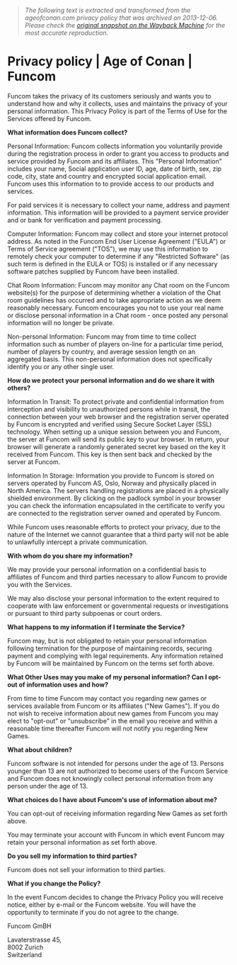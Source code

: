 > *The following text is extracted and transformed from the ageofconan.com privacy policy that was archived on 2013-12-06. Please check the [original snapshot on the Wayback Machine](https://web.archive.org/web/20131206010606id_/http%3A//www.ageofconan.com/corporate/privacy) for the most accurate reproduction.*

# Privacy policy | Age of Conan | Funcom

Funcom takes the privacy of its customers seriously and wants you to understand how and why it collects, uses and maintains the privacy of your personal information. This Privacy Policy is part of the Terms of Use for the Services offered by Funcom.

**What information does Funcom collect?**

Personal Information: Funcom collects information you voluntarily provide during the registration process in order to grant you access to products and service provided by Funcom and its affiliates. This "Personal Information" includes your name, Social application user ID, age, date of birth, sex, zip code, city, state and country and encrypted social application email. Funcom uses this information to to provide access to our products and services.

For paid services it is necessary to collect your name, address and payment information. This information will be provided to a payment service provider and or bank for verification and payment processing.

Computer Information: Funcom may collect and store your internet protocol address. As noted in the Funcom End User License Agreement ("EULA") or Terms of Service agreement ("TOS"), we may use this information to remotely check your computer to determine if any "Restricted Software" (as such term is defined in the EULA or TOS) is installed or if any necessary software patches supplied by Funcom have been installed.

Chat Room Information: Funcom may monitor any Chat room on the Funcom website(s) for the purpose of determining whether a violation of the Chat room guidelines has occurred and to take appropriate action as we deem reasonably necessary. Funcom encourages you not to use your real name or disclose personal information in a Chat room - once posted any personal information will no longer be private.

Non-personal Information: Funcom may from time to time collect information such as number of players on-line for a particular time period, number of players by country, and average session length on an aggregated basis. This non-personal information does not specifically identify you or any other single user.

**How do we protect your personal information and do we share it with others?**

Information In Transit: To protect private and confidential information from interception and visibility to unauthorized persons while in transit, the connection between your web browser and the registration server operated by Funcom is encrypted and verified using Secure Socket Layer (SSL) technology. When setting up a unique session between you and Funcom, the server at Funcom will send its public key to your browser. In return, your browser will generate a randomly generated secret key based on the key it received from Funcom. This key is then sent back and checked by the server at Funcom.

Information In Storage: Information you provide to Funcom is stored on servers operated by Funcom AS, Oslo, Norway and physically placed in North America. The servers handling registrations are placed in a physically shielded environment. By clicking on the padlock symbol in your browser you can check the information encapsulated in the certificate to verify you are connected to the registration server owned and operated by Funcom.

While Funcom uses reasonable efforts to protect your privacy, due to the nature of the Internet we cannot guarantee that a third party will not be able to unlawfully intercept a private communication.

**With whom do you share my information?**

We may provide your personal information on a confidential basis to affiliates of Funcom and third parties necessary to allow Funcom to provide you with the Services.

We may also disclose your personal information to the extent required to cooperate with law enforcement or governmental requests or investigations or pursuant to third party subpoenas or court orders.

**What happens to my information if I terminate the Service?**

Funcom may, but is not obligated to retain your personal information following termination for the purpose of maintaining records, securing payment and complying with legal requirements. Any information retained by Funcom will be maintained by Funcom on the terms set forth above.

**What Other Uses may you make of my personal information? Can I opt-out of information uses and how?**

From time to time Funcom may contact you regarding new games or services available from Funcom or its affiliates ("New Games"). If you do not wish to receive information about new games from Funcom you may elect to "opt-out" or "unsubscribe" in the email you receive and within a reasonable time thereafter Funcom will not notify you regarding New Games.

**What about children?**

Funcom software is not intended for persons under the age of 13. Persons younger than 13 are not authorized to become users of the Funcom Service and Funcom does not knowingly collect personal information from any person under the age of 13.

**What choices do I have about Funcom's use of information about me?**

You can opt-out of receiving information regarding New Games as set forth above.

You may terminate your account with Funcom in which event Funcom may retain your personal information as set forth above.

**Do you sell my information to third parties?**

Funcom does not sell your information to third parties.

**What if you change the Policy?**

In the event Funcom decides to change the Privacy Policy you will receive notice, either by e-mail or the Funcom website. You will have the opportunity to terminate if you do not agree to the change.

Funcom GmBH

Lavaterstrasse 45,  
8002 Zurich  
Switzerland
